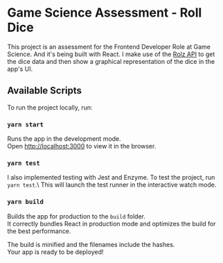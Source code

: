 # Game Science Assessment - Roll Dice

This project is an assessment for the Frontend Developer Role at Game Science. And it's being built with React. I make use of the [Rolz API](https://rolz.org/help/api) to get the dice data and then show a graphical representation of the dice in the app's UI.

## Available Scripts

To run the project locally, run:

### `yarn start`

Runs the app in the development mode.\
Open [http://localhost:3000](http://localhost:3000) to view it in the browser.

### `yarn test`

I also implemented testing with Jest and Enzyme. To test the project, run `yarn test`.\ This will launch the test runner in the interactive watch mode.

### `yarn build`

Builds the app for production to the `build` folder.\
It correctly bundles React in production mode and optimizes the build for the best performance.

The build is minified and the filenames include the hashes.\
Your app is ready to be deployed!
